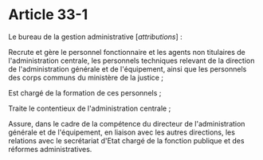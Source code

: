 # Article 33-1

Le bureau de la gestion administrative [*attributions*] :

Recrute et gère le personnel fonctionnaire et les agents non titulaires de l'administration centrale, les personnels techniques relevant de la direction de l'administration générale et de l'équipement, ainsi que les personnels des corps communs du ministère de la justice ;

Est chargé de la formation de ces personnels ;

Traite le contentieux de l'administration centrale ;

Assure, dans le cadre de la compétence du directeur de l'administration générale et de l'équipement, en liaison avec les autres directions, les relations avec le secrétariat d'Etat chargé de la fonction publique et des réformes administratives.
